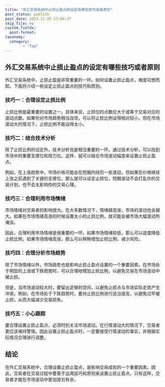```yaml
---
title: "外汇交易系统中止损止盈点的设定有哪些技巧或者原则"
post_status: publish
post_date: 2023-11-29 23:04:37
skip_file: no
custom_fields: 
  post-format: 
taxonomy:
  category:
        - "faq"
---
```


## 外汇交易系统中止损止盈点的设定有哪些技巧或者原则

外汇交易系统中，止损止盈是非常重要的一环。如何设置止损止盈点，难度可想而知。下面将介绍一些设定止损止盈点的技巧和原则。

### 技巧一：合理设定止损比例

止损比例是最重要的设置之一。具体来说，止损位的点数应大于或等于交易对应的波动点数。如果你对市场趋势相当自信，可以将止损比例设得相对较小。但在市场波动大的情况下，止损比例不能设得太小。

### 技巧二：结合技术分析

除了止损比例的设定外，技术分析也是相当重要的一环。通过技术分析，可以找到市场中的重要支撑位和阻力位。这样，就可以结合市场波动幅度来设置止损止盈点。

例如，在上涨趋势中，市场价格可能会在短期内经历一些波动，但如果在价格继续上涨之前遇到了关键的支撑位，那么就可以设定止损位，短期波动不会打乱你的交易计划，也不会太影响你的交易心理。

### 技巧三：合理利用市场情绪

市场情绪对交易者的影响很大。在大多数情况下，情绪越高涨，市场的波动也会越大。如果在市场情绪高涨的时候设置太小的止损比例，就可能会被市场大幅波动所淹没。

因此，合理利用市场情绪是很重要的一环。如果市场情绪较低，那么可以适度降低止损比例。如果市场情绪高涨，那么可以稍稍增加止损比例，减少风险。

### 技巧四：合理分析市场趋势

除了市场情绪以外，市场趋势也是影响止损止盈点设置的一个重要因素。在市场处于明显的上涨或下跌趋势时，可以合理地增加止损比例，以避免交易在市场波动中被止损。

但是，当市场波动较大时，要留出足够的空间，以避免止损点与市场实际走势产生冲突。例如，在市场处于下跌趋势时，要对止损比例进行适当提高，以避免过早被止损，从而大幅减少交易损失。

### 技巧五：小心跟踪

要合理设置止损止盈点，必须时刻关注市场波动。在行情波动大的情况下，交易者更应该保持警惕。因此设置止损止盈点时，一定要接受行情波动的事实，并根据实际情况合理进行调整。

## 结论

在外汇交易系统中，合理设置止损止盈点，是影响交易成败的一个重要因素。因此，交易者在交易过程中要善于运用技巧和原则来设置止损止盈点。只有这样，交易者才能在市场波动中更加游刃有余。
